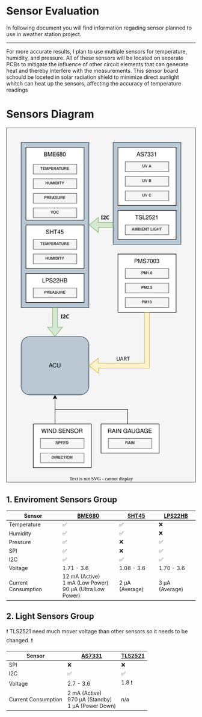 
# Sensor Evaluation 

In following document you will find information regading sensor planned to use in weather station project.
___


For more accurate results, I plan to use multiple sensors for temperature, humidity, and pressure. All of these sensors will be located on separate PCBs to mitigate the influence of other circuit elements that can generate heat and thereby interfere with the measurements. This sensor board schould be loceted in solar radiation shield to minimize direct sunlight whitch can heat up the sensors, affecting the accuracy of temperature readings


# Sensors Diagram
![SensorDiagram]

## 1. Enviroment Sensors Group

|Sensor               |[BME680](Datasheets/BME680.pdf)                              |[SHT45](Datasheets/SHT4x.pdf)  |[LPS22HB](Datasheets/LPS22HB.pdf)|
|---------------------|-------------------------------------------------------------|-------------------------------|---------------------------------|
|Temperature          |:white_check_mark:                                           |:white_check_mark:             |:x:                              |
|Humidity             |:white_check_mark:                                           |:white_check_mark:             |:x:                              |
|Pressure             |:white_check_mark:                                           |:x:                            |:white_check_mark:               |
|SPI                  |:white_check_mark:                                           |:x:                            |:white_check_mark:               |
|I2C                  |:white_check_mark:                                           |:white_check_mark:             |:white_check_mark:               |
|Voltage              |1.71 - 3.6                                                   |1.08 - 3.6                     |1.70 - 3.6                       |
|Current Consumption  |12 mA (Active)<br>1 mA (Low Power)<br>90 μA (Ultra Low Power)|2 μA (Average)                 |3 μA (Average)                   |

## 2. Light Sensors Group

:heavy_exclamation_mark: TLS2521 need much mover voltage than other sensors so it needs to be changed. :heavy_exclamation_mark:

|Sensor               |[AS7331](Datasheets/AS7331.pdf)                          |[TLS2521](Datasheets/TLS2521.pdf)                        |
|---------------------|---------------------------------------------------------|---------------------------------------------------------|
|SPI                  |:x:                                                      |:x:                                                      |
|I2C                  |:white_check_mark:                                       |:white_check_mark:                                       |
|Voltage              |2.7 - 3.6                                                |1.8 :heavy_exclamation_mark:
|Current Consumption  |2 mA (Active)<br>970 μA (Standby)<br>1 μA (Power Down)   |n/a

<!-- ## 3. Wind Sensors Group -->
<!-- ## 4. Rain Sensor Group -->

<!-- Images and diagrams -->
[SensorDiagram]: img/Sensors-diagram.svg
